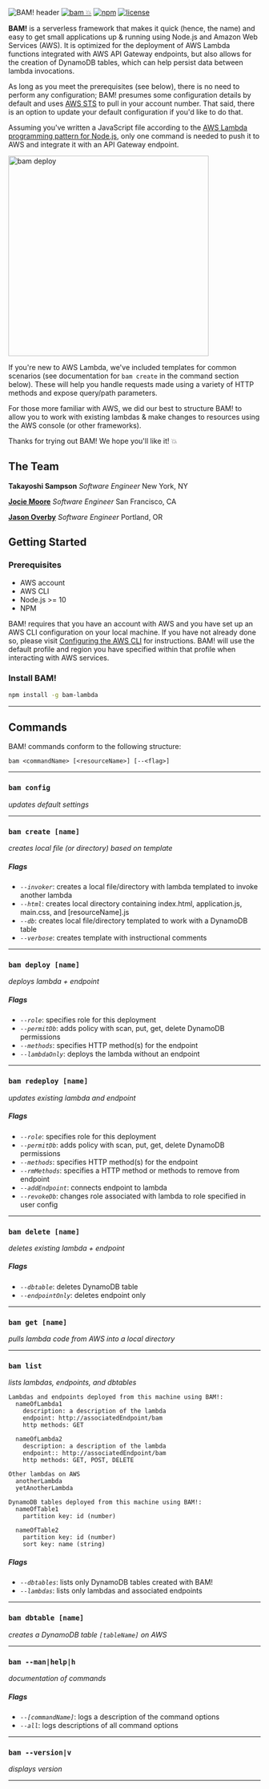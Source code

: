 ![BAM! header](https://i.imgur.com/LVkFZHW.png)
[![bam 💥](https://img.shields.io/badge/bam-💥-green.svg)](https://bam-lambda.com)
[![npm](https://img.shields.io/npm/v/bam-lambda.svg?maxAge=2592000?style=plastic)](https://www.npmjs.com/package/bam-lambda)
[![license](https://img.shields.io/npm/l/bam-lambda.svg)](https://www.npmjs.com/package/bam-lambda)

**BAM!** is a serverless framework that makes it quick (hence, the name) and easy to get small applications up & running using Node.js and Amazon Web Services (AWS). It is optimized for the deployment of AWS Lambda functions integrated with AWS API Gateway endpoints, but also allows for the creation of DynamoDB tables, which can help persist data between lambda invocations.

As long as you meet the prerequisites (see below), there is no need to perform any configuration; BAM! presumes some configuration details by default and uses [AWS STS](https://docs.aws.amazon.com/STS/latest/APIReference/Welcome.html) to pull in your account number.  That said, there is an option to update your default configuration if you'd like to do that.

Assuming you've written a JavaScript file according to the [AWS Lambda programming pattern for Node.js](https://docs.aws.amazon.com/lambda/latest/dg/programming-model.html), only one command is needed to push it to AWS and integrate it with an API Gateway endpoint.

<img src="https://i.imgur.com/TjAC3Gg.gif" data-canonical-src="https://i.imgur.com/TjAC3Gg.gif" width="400" alt="bam deploy" />

If you're new to AWS Lambda, we've included templates for common scenarios (see documentation for `bam create` in the command section below). These will help you handle requests made using a variety of HTTP methods and expose query/path parameters.

For those more familiar with AWS, we did our best to structure BAM! to allow you to work with existing lambdas & make changes to resources using the AWS console (or other frameworks).

Thanks for trying out BAM!  We hope you'll like it! 💥

## The Team
**Takayoshi Sampson** *Software Engineer* New York, NY

**[Jocie Moore](http://www.jociemoore.com)** *Software Engineer* San Francisco, CA

**[Jason Overby](http://www.jasonoverby.com)** *Software Engineer* Portland, OR

## Getting Started

### Prerequisites
* AWS account
* AWS CLI
* Node.js >= 10
* NPM

BAM! requires that you have an account with AWS and you have set up an AWS CLI configuration on your local machine.  If you have not already done so, please visit [Configuring the AWS CLI](https://docs.aws.amazon.com/cli/latest/userguide/cli-chap-configure.html) for instructions.  BAM! will use the default profile and region you have specified within that profile when interacting with AWS services.


### Install BAM!
``` bash
npm install -g bam-lambda
```
---

## Commands

BAM! commands conform to the following structure:
```
bam <commandName> [<resourceName>] [--<flag>]
```
---

### `bam config`
*updates default settings*

---

### `bam create [name]`
*creates local file (or directory) based on template*

##### Flags
* *`--invoker`*: creates a local file/directory with lambda templated to invoke another lambda
* *`--html`*: creates local directory containing index.html, application.js, main.css, and [resourceName].js
* *`--db`*: creates local file/directory templated to work with a DynamoDB table
* *`--verbose`*: creates template with instructional comments

---

### `bam deploy [name]`
*deploys lambda + endpoint*

##### Flags
* *`--role`*: specifies role for this deployment
* *`--permitDb`*: adds policy with scan, put, get, delete DynamoDB permissions
* *`--methods`*: specifies HTTP method(s) for the endpoint
* *`--lambdaOnly`*: deploys the lambda without an endpoint

---

### `bam redeploy [name]`
*updates existing lambda and endpoint*

##### Flags
* *`--role`*: specifies role for this deployment
* *`--permitDb`*: adds policy with scan, put, get, delete DynamoDB permissions
* *`--methods`*: specifies HTTP method(s) for the endpoint
* *`--rmMethods`*: specifies a HTTP method or methods to remove from endpoint
* *`--addEndpoint`*: connects endpoint to lambda
* *`--revokeDb`*: changes role associated with lambda to role specified in user config

---

### `bam delete [name]`
*deletes existing lambda + endpoint*
##### Flags
* *`--dbtable`*: deletes DynamoDB table
* *`--endpointOnly`*: deletes endpoint only

---

### `bam get [name]`
  *pulls lambda code from AWS into a local directory*

---

### `bam list`
*lists lambdas, endpoints, and dbtables*

```
Lambdas and endpoints deployed from this machine using BAM!:
  nameOfLambda1
    description: a description of the lambda
    endpoint: http://associatedEndpoint/bam
    http methods: GET

  nameOfLambda2
    description: a description of the lambda
    endpoint:: http://associatedEndpoint/bam
    http methods: GET, POST, DELETE

Other lambdas on AWS
  anotherLambda
  yetAnotherLambda

DynamoDB tables deployed from this machine using BAM!:
  nameOfTable1
    partition key: id (number)

  nameOfTable2
    partition key: id (number)
    sort key: name (string)
```
##### Flags
  * *`--dbtables`*: lists only DynamoDB tables created with BAM!
  * *`--lambdas`*: lists only lambdas and associated endpoints

---

### `bam dbtable [name]`
*creates a DynamoDB table `[tableName]` on AWS*

---

### `bam --man|help|h`
*documentation of commands*

##### Flags
  * *`--[commandName]`*: logs a description of the command options
  * *`--all`*: logs descriptions of all command options

---

### `bam --version|v`
*displays version*

---------------
